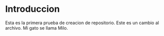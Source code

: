 # Introduccion
Esta es la primera prueba de creacion de repositorio.
Este es un cambio al archivo.
Mi gato se llama Milo.
